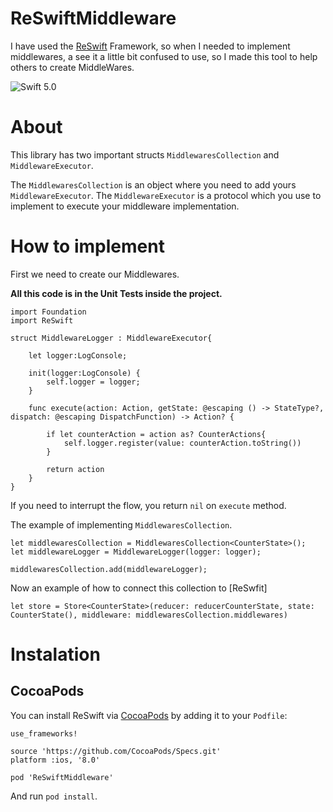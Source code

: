 # ReSwiftMiddleware
I have used the [ReSwift] Framework, so when I needed to implement middlewares, a see it a little bit confused to use, so I made this tool to help others to create MiddleWares.

![Swift 5.0](https://img.shields.io/badge/Swift-5.0-blue.svg?style=flat)


# About
This library has two important structs `MiddlewaresCollection` and `MiddlewareExecutor`.

The `MiddlewaresCollection` is an object where you need to add yours `MiddlewareExecutor`.
The `MiddlewareExecutor` is a protocol which you use to implement to execute your middleware implementation.

# How to implement

First we need to create our Middlewares.

**All this code is in the Unit Tests inside the project.**

```
import Foundation
import ReSwift

struct MiddlewareLogger : MiddlewareExecutor{

    let logger:LogConsole;

    init(logger:LogConsole) {
        self.logger = logger;
    }

    func execute(action: Action, getState: @escaping () -> StateType?, dispatch: @escaping DispatchFunction) -> Action? {

        if let counterAction = action as? CounterActions{
            self.logger.register(value: counterAction.toString())
        }

        return action
    }
}

```

If you need to interrupt the flow, you return `nil` on `execute` method.

The example of implementing `MiddlewaresCollection`.

```
let middlewaresCollection = MiddlewaresCollection<CounterState>();
let middlewareLogger = MiddlewareLogger(logger: logger);

middlewaresCollection.add(middlewareLogger);
```

Now an example of how to connect this collection to [ReSwfit]

```
let store = Store<CounterState>(reducer: reducerCounterState, state: CounterState(), middleware: middlewaresCollection.middlewares)
```

# Instalation

## CocoaPods

You can install ReSwift via [CocoaPods](https://cocoapods.org/) by adding it to your `Podfile`:
```
use_frameworks!

source 'https://github.com/CocoaPods/Specs.git'
platform :ios, '8.0'

pod 'ReSwiftMiddleware'
```

And run `pod install`.

[ReSwift]: <https://github.com/ReSwift/ReSwift>
